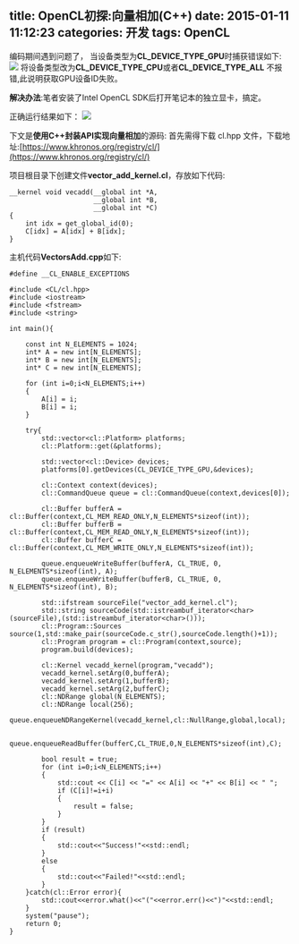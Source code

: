 title: OpenCL初探:向量相加(C++)
date: 2015-01-11 11:12:23
categories: 开发
tags: OpenCL
---
<p/>

编码期间遇到问题了，
当设备类型为**CL_DEVICE_TYPE_GPU**时捕获错误如下:
![](/images/vecadd_cpp_err1.png)
将设备类型改为**CL_DEVICE_TYPE_CPU**或者**CL_DEVICE_TYPE_ALL** 不报错,此说明获取GPU设备ID失败。

**解决办法**:笔者安装了Intel OpenCL SDK后打开笔记本的独立显卡，搞定。

正确运行结果如下：
![](/images/vecadd_cpp_result.png)

下文是**使用C++封装API实现向量相加**的源码:
首先需得下载 cl.hpp 文件，下载地址:[https://www.khronos.org/registry/cl/](https://www.khronos.org/registry/cl/)
<!--more-->

项目根目录下创建文件**vector_add_kernel.cl**，存放如下代码:
```
__kernel void vecadd(__global int *A,
					 __global int *B,
					 __global int *C)
{
	int idx = get_global_id(0);
	C[idx] = A[idx] + B[idx];
}								
```

主机代码**VectorsAdd.cpp**如下:
```
#define __CL_ENABLE_EXCEPTIONS

#include <CL/cl.hpp>
#include <iostream>
#include <fstream>
#include <string>

int main(){

	const int N_ELEMENTS = 1024;
	int* A = new int[N_ELEMENTS];
	int* B = new int[N_ELEMENTS];
	int* C = new int[N_ELEMENTS];

	for (int i=0;i<N_ELEMENTS;i++)
	{
		A[i] = i;
		B[i] = i;
	}

	try{
		std::vector<cl::Platform> platforms;
		cl::Platform::get(&platforms);

		std::vector<cl::Device> devices;
		platforms[0].getDevices(CL_DEVICE_TYPE_GPU,&devices);

		cl::Context context(devices);
		cl::CommandQueue queue = cl::CommandQueue(context,devices[0]);

		cl::Buffer bufferA = cl::Buffer(context,CL_MEM_READ_ONLY,N_ELEMENTS*sizeof(int));
		cl::Buffer bufferB = cl::Buffer(context,CL_MEM_READ_ONLY,N_ELEMENTS*sizeof(int));
		cl::Buffer bufferC = cl::Buffer(context,CL_MEM_WRITE_ONLY,N_ELEMENTS*sizeof(int));
		
		queue.enqueueWriteBuffer(bufferA, CL_TRUE, 0, N_ELEMENTS*sizeof(int), A);
		queue.enqueueWriteBuffer(bufferB, CL_TRUE, 0, N_ELEMENTS*sizeof(int), B);

		std::ifstream sourceFile("vector_add_kernel.cl");
		std::string sourceCode(std::istreambuf_iterator<char>(sourceFile),(std::istreambuf_iterator<char>()));
		cl::Program::Sources source(1,std::make_pair(sourceCode.c_str(),sourceCode.length()+1));
		cl::Program program = cl::Program(context,source);
		program.build(devices);

		cl::Kernel vecadd_kernel(program,"vecadd");
		vecadd_kernel.setArg(0,bufferA);
		vecadd_kernel.setArg(1,bufferB);
		vecadd_kernel.setArg(2,bufferC);
		cl::NDRange global(N_ELEMENTS);
		cl::NDRange local(256);
		queue.enqueueNDRangeKernel(vecadd_kernel,cl::NullRange,global,local);

		queue.enqueueReadBuffer(bufferC,CL_TRUE,0,N_ELEMENTS*sizeof(int),C);

		bool result = true;
		for (int i=0;i<N_ELEMENTS;i++)
		{
			std::cout << C[i] << "=" << A[i] << "+" << B[i] << " ";
			if (C[i]!=i+i)
			{
				result = false;
			}
		}
		if (result)
		{
			std::cout<<"Success!"<<std::endl;
		} 
		else
		{
			std::cout<<"Failed!"<<std::endl;
		}
	}catch(cl::Error error){
		std::cout<<error.what()<<"("<<error.err()<<")"<<std::endl;
	}
	system("pause");
	return 0;
}
```